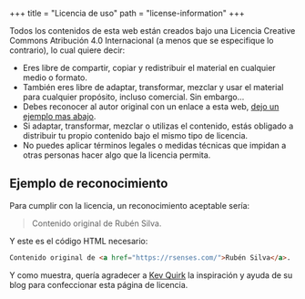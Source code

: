 +++
title = "Licencia de uso"
path = "license-information"
+++

Todos los contenidos de esta web están creados bajo una Licencia Creative Commons Atribución 4.0 Internacional (a menos que se especifique lo contrario), lo cual quiere decir:  

- Eres libre de compartir, copiar y redistribuir el material en cualquier medio o formato.  
- También eres libre de adaptar, transformar, mezclar y usar el material para cualquier propósito, incluso comercial. Sin embargo…  
- Debes reconocer al autor original con un enlace a esta web, [dejo un ejemplo mas abajo](@/static/license-information/index.md#ejemplo-de-reconocimiento).  
- Si adaptar, transformar, mezclar o utilizas el contenido, estás obligado a distribuir tu propio contenido bajo el mismo tipo de licencia.  
- No puedes aplicar términos legales o medidas técnicas que impidan a otras personas hacer algo que la licencia permita.  

## Ejemplo de reconocimiento  

Para cumplir con la licencia, un reconocimiento aceptable sería:

> Contenido original de Rubén Silva.

Y este es el código HTML necesario:

```html
Contenido original de <a href="https://rsenses.com/">Rubén Silva</a>.
```  

Y como muestra, quería agradecer a [Kev Quirk](https://kevq.uk) la inspiración y ayuda de su blog para confeccionar esta página de licencia.  
